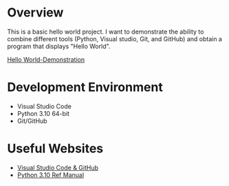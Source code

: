 # Overview

This is a basic hello world project. I want to demonstrate the ability to combine different tools (Python, Visual studio, Git, and GitHub) and obtain a program that displays "Hello World".

[Hello World-Demonstration](https://youtu.be/HLFfOgoHL3Y)

# Development Environment

* Visual Studio Code
* Python 3.10 64-bit 
* Git/GitHub

# Useful Websites

* [Visual Studio Code & GitHub](https://code.visualstudio.com/docs/editor/versioncontrol)
* [Python 3.10 Ref Manual](https://www.python.org/downloads/release/python-3100/)